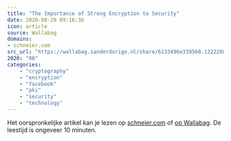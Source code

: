 ```yaml
---
title: "The Importance of Strong Encryption to Security"
date: 2020-08-20 09:16:36
icon: article
source: Wallabag
domains:
- schneier.com
src_url: "https://wallabag.sanderdorigo.nl/share/6133496e339568.13222607"
2020: "08"
categories:
    - "cryptography"
    - "encryption"
    - "facebook"
    - "pki"
    - "security"
    - "technology"
---
```

Het oorspronkelijke artikel kan je lezen op [schneier.com](https://www.schneier.com/blog/archives/2016/02/the_importance_.html) of [op Wallabag](https://wallabag.sanderdorigo.nl/share/6133496e339568.13222607). De leestijd is ongeveer 10 minuten.